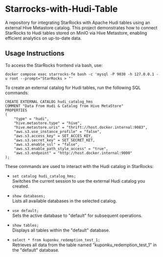 # Starrocks-with-Hudi-Table
A repository for integrating StarRocks with Apache Hudi tables using an external Hive Metastore catalog. This project demonstrates how to connect StarRocks to Hudi tables stored on MinIO via Hive Metastore, enabling efficient analytics on up-to-date data.

## Usage Instructions

To access the StarRocks frontend via bash, use:
```
docker compose exec starrocks-fe bash -c 'mysql -P 9030 -h 127.0.0.1 -u root --prompt="StarRocks > "'
```

To create an external catalog for Hudi tables, run the following SQL commands:
```
CREATE EXTERNAL CATALOG hudi_catalog_hms
COMMENT "Data From Hudi & Catalog from Hive MetaStore"
PROPERTIES
(
    "type" = "hudi",
    "hive.metastore.type" = "hive",
    "hive.metastore.uris" = "thrift://host.docker.internal:9083",
    "aws.s3.use_instance_profile" = "false",
    "aws.s3.access_key" = SET_ACCES_KEY,
    "aws.s3.secret_key" = SET_SECRET_KET,
    "aws.s3.enable_ssl" = "false",
    "aws.s3.enable_path_style_access" = "true",
    "aws.s3.endpoint" = "http://host.docker.internal:9000"
);
```
These commands are used to interact with the Hudi catalog in StarRocks:

- `set catalog hudi_catalog_hms;`  
  Switches the current session to use the external Hudi catalog you created.

- `show databases;`  
  Lists all available databases in the selected catalog.

- `use default;`  
  Sets the active database to "default" for subsequent operations.

- `show tables;`  
  Displays all tables within the "default" database.

- `select * from kuponku_redemption_test_1;`  
  Retrieves all data from the table named "kuponku_redemption_test_1" in the "default" database.
